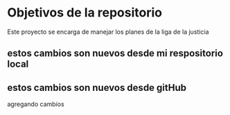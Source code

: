 # Objetivos de la repositorio

Este proyecto se encarga de manejar los planes de la liga de la justicia

## estos cambios son nuevos desde mi respositorio local
## estos cambios son nuevos desde gitHub
agregando cambios
    
